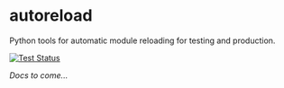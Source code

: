 # autoreload

Python tools for automatic module reloading for testing and production.

[![Test Status](https://secure.travis-ci.org/westernx/autoreload.png)](http://travis-ci.org/westernx/autoreload)

*Docs to come...*
